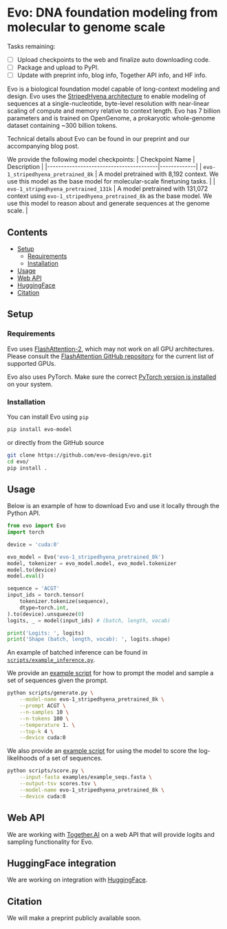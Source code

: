 # Evo: DNA foundation modeling from molecular to genome scale

Tasks remaining:
- [ ] Upload checkpoints to the web and finalize auto downloading code.
- [ ] Package and upload to PyPI.
- [ ] Update with preprint info, blog info, Together API info, and HF info.

Evo is a biological foundation model capable of long-context modeling and design.
Evo uses the [StripedHyena architecture](https://github.com/togethercomputer/stripedhyena) to enable modeling of sequences at a single-nucleotide, byte-level resolution with near-linear scaling of compute and memory relative to context length.
Evo has 7 billion parameters and is trained on OpenGenome, a prokaryotic whole-genome dataset containing ~300 billion tokens.

Technical details about Evo can be found in our preprint and our accompanying blog post.

We provide the following model checkpoints:
| Checkpoint Name                        | Description |
|----------------------------------------|-------------|
| `evo-1_stripedhyena_pretrained_8k`     | A model pretrained with 8,192 context. We use this model as the base model for molecular-scale finetuning tasks. |
| `evo-1_stripedhyena_pretrained_131k`   | A model pretrained with 131,072 context using `evo-1_stripedhyena_pretrained_8k` as the base model. We use this model to reason about and generate sequences at the genome scale. |

## Contents

- [Setup](#setup)
  - [Requirements](#requirements)
  - [Installation](#installation)
- [Usage](#usage)
- [Web API](#web-api)
- [HuggingFace](#hugging-face)
- [Citation](#citation)

## Setup

### Requirements

Evo uses [FlashAttention-2](https://github.com/Dao-AILab/flash-attention), which may not work on all GPU architectures.
Please consult the [FlashAttention GitHub repository](https://github.com/Dao-AILab/flash-attention#installation-and-features) for the current list of supported GPUs.

Evo also uses PyTorch. Make sure the correct [PyTorch version is installed](https://pytorch.org/) on your system.

### Installation

You can install Evo using `pip`
```bash
pip install evo-model
```
or directly from the GitHub source
```bash
git clone https://github.com/evo-design/evo.git
cd evo/
pip install .
```

## Usage

Below is an example of how to download Evo and use it locally through the Python API.
```python
from evo import Evo
import torch

device = 'cuda:0'

evo_model = Evo('evo-1_stripedhyena_pretrained_8k')
model, tokenizer = evo_model.model, evo_model.tokenizer
model.to(device)
model.eval()

sequence = 'ACGT'
input_ids = torch.tensor(
    tokenizer.tokenize(sequence),
    dtype=torch.int,
).to(device).unsqueeze(0)
logits, _ = model(input_ids) # (batch, length, vocab)

print('Logits: ', logits)
print('Shape (batch, length, vocab): ', logits.shape)
```
An example of batched inference can be found in [`scripts/example_inference.py`](scripts/example_inference.py).

We provide an [example script](scripts/generate.py) for how to prompt the model and sample a set of sequences given the prompt.
```bash
python scripts/generate.py \
    --model-name evo-1_stripedhyena_pretrained_8k \
    --prompt ACGT \
    --n-samples 10 \
    --n-tokens 100 \
    --temperature 1. \
    --top-k 4 \
    --device cuda:0
```

We also provide an [example script](scripts/generate.py) for using the model to score the log-likelihoods of a set of sequences.
```bash
python scripts/score.py \
    --input-fasta examples/example_seqs.fasta \
    --output-tsv scores.tsv \
    --model-name evo-1_stripedhyena_pretrained_8k \
    --device cuda:0
```

## Web API

We are working with [Together.AI](https://www.together.ai/) on a web API that will provide logits and sampling functionality for Evo.

## HuggingFace integration

We are working on integration with [HuggingFace](https://huggingface.co/).

## Citation

We will make a preprint publicly available soon.